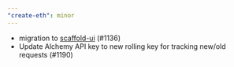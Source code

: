 ```yaml
---
"create-eth": minor
---
```


- migration to [scaffold-ui](https://github.com/scaffold-eth/scaffold-ui) (#1136)
- Update Alchemy API key to new rolling key for tracking new/old requests (#1190)
